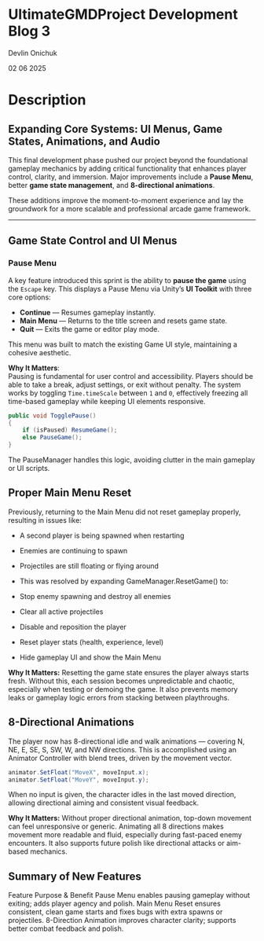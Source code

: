 # UltimateGMDProject Development Blog 3

Devlin Onichuk

02 06 2025
# Description

## Expanding Core Systems: UI Menus, Game States, Animations, and Audio

This final development phase pushed our project beyond the foundational gameplay mechanics by adding critical functionality that enhances player control, clarity, and immersion. Major improvements include a **Pause Menu**, better **game state management**, and **8-directional animations**.

These additions improve the moment-to-moment experience and lay the groundwork for a more scalable and professional arcade game framework.

---

##  Game State Control and UI Menus

### Pause Menu

A key feature introduced this sprint is the ability to **pause the game** using the `Escape` key. This displays a Pause Menu via Unity’s **UI Toolkit** with three core options:

- **Continue** — Resumes gameplay instantly.
- **Main Menu** — Returns to the title screen and resets game state.
- **Quit** — Exits the game or editor play mode.

This menu was built to match the existing Game UI style, maintaining a cohesive aesthetic.

**Why It Matters**:  
Pausing is fundamental for user control and accessibility. Players should be able to take a break, adjust settings, or exit without penalty. The system works by toggling `Time.timeScale` between `1` and `0`, effectively freezing all time-based gameplay while keeping UI elements responsive.

```csharp
public void TogglePause()
{
    if (isPaused) ResumeGame();
    else PauseGame();
}
```
The PauseManager handles this logic, avoiding clutter in the main gameplay or UI scripts.

## Proper Main Menu Reset
Previously, returning to the Main Menu did not reset gameplay properly, resulting in issues like:

- A second player is being spawned when restarting

- Enemies are continuing to spawn

- Projectiles are still floating or flying around

- This was resolved by expanding GameManager.ResetGame() to:

- Stop enemy spawning and destroy all enemies

- Clear all active projectiles

- Disable and reposition the player

- Reset player stats (health, experience, level)

- Hide gameplay UI and show the Main Menu

**Why It Matters:**
Resetting the game state ensures the player always starts fresh. Without this, each session becomes unpredictable and chaotic, especially when testing or demoing the game. It also prevents memory leaks or gameplay logic errors from stacking between playthroughs.

## 8-Directional Animations
The player now has 8-directional idle and walk animations — covering N, NE, E, SE, S, SW, W, and NW directions. This is accomplished using an Animator Controller with blend trees, driven by the movement vector.

```csharp
animator.SetFloat("MoveX", moveInput.x);
animator.SetFloat("MoveY", moveInput.y);
```
When no input is given, the character idles in the last moved direction, allowing directional aiming and consistent visual feedback.

**Why It Matters:**
Without proper directional animation, top-down movement can feel unresponsive or generic. Animating all 8 directions makes movement more readable and fluid, especially during fast-paced enemy encounters. It also supports future polish like directional attacks or aim-based mechanics.

## Summary of New Features
Feature	Purpose & Benefit
Pause Menu enables pausing gameplay without exiting; adds player agency and polish.
Main Menu Reset	ensures consistent, clean game starts and fixes bugs with extra spawns or projectiles.
8-Direction Animation improves character clarity; supports better combat feedback and polish.
